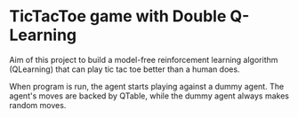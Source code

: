 # TicTacToe game with Double Q-Learning

Aim of this project to build a model-free reinforcement learning algorithm (QLearning) that can play tic tac toe 
better than a human does.

When program is run, the agent starts playing against a dummy agent. The agent's moves are backed by QTable, while
the dummy agent always makes random moves.
